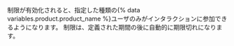 制限が有効化されると、指定した種類の{% data variables.product.product_name %}ユーザのみがインタラクションに参加できるようになります。 制限は、定義された期間の後に自動的に期限切れになります。
